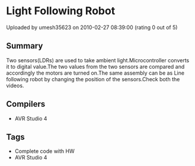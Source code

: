 # Light Following Robot

Uploaded by umesh35623 on 2010-02-27 08:39:00 (rating 0 out of 5)

## Summary

Two sensors(LDRs) are used to take ambient light.Microcontroller converts it to digital value.The two values from the two sensors are compared and accordingly the motors are turned on.The same assembly can be as Line following robot by changing the position of the sensors.Check both the videos.

## Compilers

- AVR Studio 4

## Tags

- Complete code with HW
- AVR Studio 4
